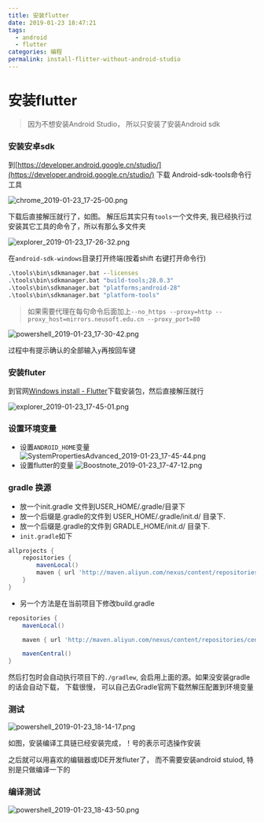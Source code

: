 ```yaml
---
title: 安装flutter
date: 2019-01-23 18:47:21
tags:
  - android
  - flutter
categories: 编程
permalink: install-flitter-without-android-studio
---
```

# 安装flutter
> 因为不想安装Android Studio， 所以只安装了安装Android sdk

### 安装安卓sdk
到[https://developer.android.google.cn/studio/](https://developer.android.google.cn/studio/) 下载 Android-sdk-tools命令行工具

![chrome_2019-01-23_17-25-00.png](https://dl.ystyle.top/images/2019-01/chrome_2019-01-23_17-25-00.png)

下载后直接解压就行了，如图。 解压后其实只有`tools`一个文件夹, 我已经执行过安装其它工具的命令了，所以有那么多文件夹

![explorer_2019-01-23_17-26-32.png](https://dl.ystyle.top/images/2019-01/explorer_2019-01-23_17-26-32.png)

在`android-sdk-windows`目录打开终端(按着shift 右键打开命令行)
```cmd
.\tools\bin\sdkmanager.bat --licenses
.\tools\bin\sdkmanager.bat "build-tools;28.0.3"
.\tools\bin\sdkmanager.bat "platforms;android-28"
.\tools\bin\sdkmanager.bat "platform-tools"
```
>如果需要代理在每句命令后面加上`--no_https --proxy=http --proxy_host=mirrors.neusoft.edu.cn --proxy_port=80`

![powershell_2019-01-23_17-30-42.png](https://dl.ystyle.top/images/2019-01/powershell_2019-01-23_17-30-42.png)

过程中有提示确认的全部输入`y`再按回车键

### 安装fluter
到官网[Windows install - Flutter](https://flutter.io/docs/get-started/install/windows)下载安装包，然后直接解压就行

![explorer_2019-01-23_17-45-01.png](https://dl.ystyle.top/images/2019-01/explorer_2019-01-23_17-45-01.png)

### 设置环境变量
- 设置`ANDROID_HOME`变量
![SystemPropertiesAdvanced_2019-01-23_17-45-44.png](https://dl.ystyle.top/images/2019-01/SystemPropertiesAdvanced_2019-01-23_17-45-44.png)
- 设置flutter的变量
![Boostnote_2019-01-23_17-47-12.png](https://dl.ystyle.top/images/2019-01/Boostnote_2019-01-23_17-47-12.png)

### gradle 换源
- 放一个init.gradle 文件到USER_HOME/.gradle/目录下
- 放一个后缀是.gradle的文件到 USER_HOME/.gradle/init.d/ 目录下.
- 放一个后缀是.gradle的文件到 GRADLE_HOME/init.d/ 目录下.
- `init.gradle`如下
```gradle
allprojects {
    repositories {
        mavenLocal()
        maven { url 'http://maven.aliyun.com/nexus/content/repositories/central/' }
    }
}
```
- 另一个方法是在当前项目下修改build.gradle
```gradle
repositories {
    mavenLocal()

    maven { url 'http://maven.aliyun.com/nexus/content/repositories/central/' }

    mavenCentral()
}
```

然后打包时会自动执行项目下的`./gradlew`, 会启用上面的源。如果没安装gradle的话会自动下载， 下载很慢， 可以自己去Gradle官网下载然解压配置到环境变量

### 测试
![powershell_2019-01-23_18-14-17.png](https://dl.ystyle.top/images/2019-01/powershell_2019-01-23_18-14-17.png)

如图，安装编译工具链已经安装完成，！号的表示可选操作安装

之后就可以用喜欢的编辑器或IDE开发fluter了， 而不需要安装android stuiod,
特别是只做编译一下的

### 编译测试
![powershell_2019-01-23_18-43-50.png](https://dl.ystyle.top/images/2019-01/powershell_2019-01-23_18-43-50.png)
